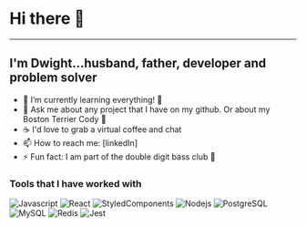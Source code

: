 # Hi there 👋

---

## I'm Dwight...husband, father, developer and problem solver

- 🌱 I’m currently learning everything! :rocket:
- 💬 Ask me about any project that I have on my github. Or about my Boston Terrier Cody :dog:
- :coffee: I'd love to grab a virtual coffee and chat
- 📫 How to reach me: [linkedIn]
- ⚡ Fun fact: I am part of the double digit bass club :fishing_pole_and_fish:


### Tools that I have worked with

<img alt="Javascript" src="https://img.shields.io/badge/Javascript-F7DF1E??style=for-the-badge&logo=javascript&logoColor=black" />
<img alt="React" src="https://img.shields.io/badge/React-61DAFB??style=for-the-badge&logo=react&logoColor=black" />
<img alt="StyledComponents" src="https://img.shields.io/badge/StyledComponents-DB7093??style=for-the-badge&logo=styled-components&logoColor=black" />
<img alt="Nodejs" src="https://img.shields.io/badge/Node.js-339933??style=for-the-badge&logo=node.js&logoColor=black" />
<img alt="PostgreSQL" src="https://img.shields.io/badge/PostgreSQL-4169E1??style=for-the-badge&logo=postgresql&logoColor=white" />
<img alt="MySQL" src="https://img.shields.io/badge/mySQL-4479A1??style=for-the-badge&logo=mysql&logoColor=white" />
<img alt="Redis" src="https://img.shields.io/badge/Redis-DC382D??style=for-the-badge&logo=redis&logoColor=black" />
<img alt="Jest" src="https://img.shields.io/badge/Jest-C21325??style=for-the-badge&logo=jest&logoColor=black" />

<!--
**dwightdoran/dwightdoran** is a ✨ _special_ ✨ repository because its `README.md` (this file) appears on your GitHub profile.

Here are some ideas to get you started:

-->
